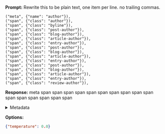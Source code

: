 **Prompt:**
Rewrite this to be plain text, one item per line. no trailing commas.

    ("meta", {"name": "author"}),
    ("span", {"class": "author"}),
    ("span", {"class": "byline"}),
    ("span", {"class": "post-author"}),
    ("span", {"class": "blog-author"}),
    ("span", {"class": "article-author"}),
    ("span", {"class": "entry-author"}),
    ("span", {"class": "post-author"}),
    ("span", {"class": "blog-author"}),
    ("span", {"class": "article-author"}),
    ("span", {"class": "entry-author"}),
    ("span", {"class": "post-author"}),
    ("span", {"class": "blog-author"}),
    ("span", {"class": "article-author"}),
    ("span", {"class": "entry-author"}),
    ("span", {"class": "review-author"}),

**Response:**
meta
span
span
span
span
span
span
span
span
span
span
span
span
span
span
span
span

<details><summary>Metadata</summary>

- Duration: 3597 ms
- Datetime: 2023-11-02T16:33:22.697779
- Model: gpt-3.5-turbo-0613

</details>

**Options:**
```json
{"temperature": 0.0}
```


